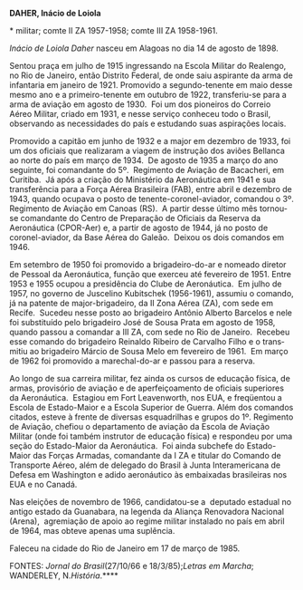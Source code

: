 **DAHER, Inácio de Loiola**

\* militar; comte II ZA 1957-1958; comte III ZA 1958-1961.

*Inácio de Loiola Daher* nasceu em Alagoas no dia 14 de agosto de 1898.

Sentou praça em julho de 1915 ingressan­do na Escola Militar do
Realengo, no Rio de Janeiro, então Distrito Federal, de onde saiu
aspirante da arma de infantaria em janeiro de 1921. Promovido a
segundo-tenente em maio desse mesmo ano e a primeiro-tenente em ou­tubro
de 1922, transferiu-se para a arma de aviação em agosto de 1930.  Foi um
dos pio­neiros do Correio Aéreo Militar, criado em 1931, e nesse serviço
conheceu todo o Brasil, observando as necessidades do país e estudan­do
suas aspirações locais.

Promovido a capitão em junho de 1932 e a major em dezembro de 1933, foi
um dos ofi­ciais que realizaram a viagem de instrução dos aviões
Bellanca ao norte do país em março de 1934.  De agosto de 1935 a março
do ano seguinte, foi comandante do 5º.  Regimento de Aviação de
Bacacheri, em Curitiba.  Já após a criação do Ministério da Aeronáutica
em 1941 e sua transferência para a Força Aérea Brasi­leira (FAB), entre
abril e dezembro de 1943, quando ocupava o posto de
tenente-coronel-­aviador, comandou o 3º. Regimento de Avia­ção em Canoas
(RS).  A partir desse último mês tornou-se comandante do Centro de
Pre­paração de Oficiais da Reserva da Aeronáuti­ca (CPOR-Aer) e, a
partir de agosto de 1944, já no posto de coronel-aviador, da Base Aérea
do Galeão.  Deixou os dois comandos em 1946.

Em setembro de 1950 foi promovido a bri­gadeiro-do-ar e nomeado diretor
de Pessoal da Aeronáutica, função que exerceu até feve­reiro de 1951.
Entre 1953 e 1955 ocupou a presidência do Clube de Aeronáutica.  Em
ju­lho de 1957, no governo de Juscelino Kubits­chek (1956-1961), assumiu
o comando, já na patente de major-brigadeiro, da II Zona Aérea (ZA), com
sede em Recife.  Sucedeu nesse pos­to ao brigadeiro Antônio Alberto
Barcelos e nele foi substituído pelo brigadeiro José de Sousa Prata em
agosto de 1958, quando pas­sou a comandar a III ZA, com sede no Rio de
Janeiro.  Recebeu esse comando do brigadeiro Reinaldo Ribeiro de
Carvalho Filho e o trans­mitiu ao brigadeiro Márcio de Sousa Melo em
fevereiro de 1961.  Em março de 1962 foi pro­movido a marechal-do-ar e
passou para a reser­va.

Ao longo de sua carreira militar, fez ainda os cursos de educação
física, de armas, provi­sório de aviação e de aperfeiçoamento de
ofi­ciais superiores da Aeronáutica.  Estagiou em Fort Leavenworth, nos
EUA, e freqüentou a Escola de Estado-Maior e a Escola Superior de
Guerra. Além dos comandos citados, esteve à frente de diversas
esquadrilhas e grupos do 1º. Regimento de Aviação, chefiou o
departamen­to de aviação da Escola de Aviação Militar (onde foi também
instrutor de educação física) e respondeu por uma seção do Estado-­Maior
da Aeronáutica.  Foi ainda subchefe do Estado-Maior das Forças Armadas,
comandan­te da I ZA e titular do Comando de Transpor­te Aéreo, além de
delegado do Brasil à Junta Interamericana de Defesa em Washington e
adido aeronáutico às embaixadas brasileiras nos EUA e no Canadá.

Nas eleições de novembro de 1966, candidatou-se a  deputado estadual no
antigo estado da Guanabara, na legenda da Aliança Re­novadora Nacional
(Arena),  agremiação de apoio ao regime militar instalado no país em
abril de 1964, mas obteve apenas uma suplência.

Faleceu na cidade do Rio de Janeiro em 17 de março de 1985.

FONTES: *Jornal do Brasil*(27/10/66 e 18/3/85);*Letras em Marcha*;
WANDERLEY, N.*História*.****

